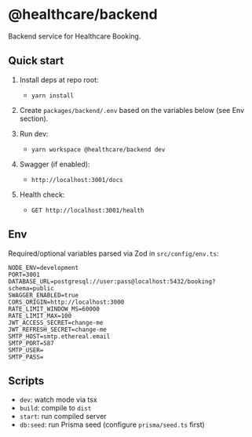 # @healthcare/backend

Backend service for Healthcare Booking.

## Quick start

1. Install deps at repo root:
   - `yarn install`

2. Create `packages/backend/.env` based on the variables below (see Env section).

3. Run dev:
   - `yarn workspace @healthcare/backend dev`

4. Swagger (if enabled):
   - `http://localhost:3001/docs`

5. Health check:
   - `GET http://localhost:3001/health`

## Env

Required/optional variables parsed via Zod in `src/config/env.ts`:

```
NODE_ENV=development
PORT=3001
DATABASE_URL=postgresql://user:pass@localhost:5432/booking?schema=public
SWAGGER_ENABLED=true
CORS_ORIGIN=http://localhost:3000
RATE_LIMIT_WINDOW_MS=60000
RATE_LIMIT_MAX=100
JWT_ACCESS_SECRET=change-me
JWT_REFRESH_SECRET=change-me
SMTP_HOST=smtp.ethereal.email
SMTP_PORT=587
SMTP_USER=
SMTP_PASS=
```

## Scripts

- `dev`: watch mode via tsx
- `build`: compile to `dist`
- `start`: run compiled server
- `db:seed`: run Prisma seed (configure `prisma/seed.ts` first)


